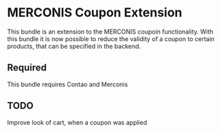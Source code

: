 # MERCONIS Coupon Extension

This bundle is an extension to the MERCONIS coupoin functionality. With this bundle it is now possible to
reduce the validity of a coupon to certain products, that can be specified in the backend.

## Required

This bundle requires Contao and Merconis

## TODO

Improve look of cart, when a coupon was applied
